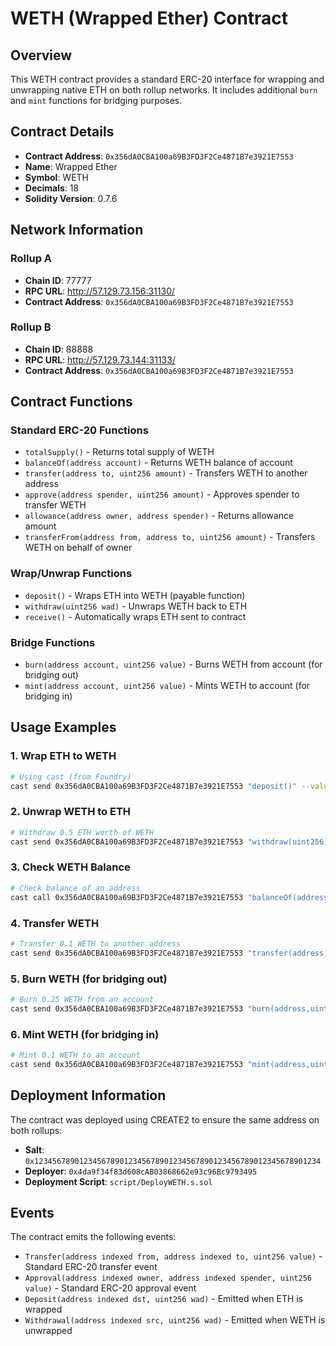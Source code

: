 # WETH (Wrapped Ether) Contract

## Overview

This WETH contract provides a standard ERC-20 interface for wrapping and unwrapping native ETH on both rollup networks. It includes additional `burn` and `mint` functions for bridging purposes.

## Contract Details

- **Contract Address**: `0x356dA0CBA100a69B3FD3F2Ce4871B7e3921E7553`
- **Name**: Wrapped Ether
- **Symbol**: WETH
- **Decimals**: 18
- **Solidity Version**: 0.7.6

## Network Information

### Rollup A
- **Chain ID**: 77777
- **RPC URL**: http://57.129.73.156:31130/
- **Contract Address**: `0x356dA0CBA100a69B3FD3F2Ce4871B7e3921E7553`

### Rollup B
- **Chain ID**: 88888
- **RPC URL**: http://57.129.73.144:31133/
- **Contract Address**: `0x356dA0CBA100a69B3FD3F2Ce4871B7e3921E7553`

## Contract Functions

### Standard ERC-20 Functions
- `totalSupply()` - Returns total supply of WETH
- `balanceOf(address account)` - Returns WETH balance of account
- `transfer(address to, uint256 amount)` - Transfers WETH to another address
- `approve(address spender, uint256 amount)` - Approves spender to transfer WETH
- `allowance(address owner, address spender)` - Returns allowance amount
- `transferFrom(address from, address to, uint256 amount)` - Transfers WETH on behalf of owner

### Wrap/Unwrap Functions
- `deposit()` - Wraps ETH into WETH (payable function)
- `withdraw(uint256 wad)` - Unwraps WETH back to ETH
- `receive()` - Automatically wraps ETH sent to contract

### Bridge Functions
- `burn(address account, uint256 value)` - Burns WETH from account (for bridging out)
- `mint(address account, uint256 value)` - Mints WETH to account (for bridging in)

## Usage Examples

### 1. Wrap ETH to WETH

```bash
# Using cast (from Foundry)
cast send 0x356dA0CBA100a69B3FD3F2Ce4871B7e3921E7553 "deposit()" --value 1ether --rpc-url http://57.129.73.156:31130/ --private-key YOUR_PRIV_KEY
```

### 2. Unwrap WETH to ETH

```bash
# Withdraw 0.5 ETH worth of WETH
cast send 0x356dA0CBA100a69B3FD3F2Ce4871B7e3921E7553 "withdraw(uint256)" 500000000000000000 --rpc-url http://57.129.73.156:31130/ --private-key YOUR_PRIV_KEY
```

### 3. Check WETH Balance

```bash
# Check balance of an address
cast call 0x356dA0CBA100a69B3FD3F2Ce4871B7e3921E7553 "balanceOf(address)" 0x4da9f34f83d608cAB03868662e93c96Bc9793495 --rpc-url http://57.129.73.156:31130/
```

### 4. Transfer WETH

```bash
# Transfer 0.1 WETH to another address
cast send 0x356dA0CBA100a69B3FD3F2Ce4871B7e3921E7553 "transfer(address,uint256)" 0x1234567890123456789012345678901234567890 100000000000000000 --rpc-url http://57.129.73.156:31130/ --private-key YOUR_PRIV_KEY
```

### 5. Burn WETH (for bridging out)

```bash
# Burn 0.25 WETH from an account
cast send 0x356dA0CBA100a69B3FD3F2Ce4871B7e3921E7553 "burn(address,uint256)" 0x4da9f34f83d608cAB03868662e93c96Bc9793495 250000000000000000 --rpc-url http://57.129.73.156:31130/ --private-key YOUR_PRIV_KEY
```

### 6. Mint WETH (for bridging in)

```bash
# Mint 0.1 WETH to an account
cast send 0x356dA0CBA100a69B3FD3F2Ce4871B7e3921E7553 "mint(address,uint256)" 0x4da9f34f83d608cAB03868662e93c96Bc9793495 100000000000000000 --rpc-url http://57.129.73.156:31130/ --private-key YOUR_PRIV_KEY
```

## Deployment Information

The contract was deployed using CREATE2 to ensure the same address on both rollups:

- **Salt**: `0x1234567890123456789012345678901234567890123456789012345678901234`
- **Deployer**: `0x4da9f34f83d608cAB03868662e93c96Bc9793495`
- **Deployment Script**: `script/DeployWETH.s.sol`

## Events

The contract emits the following events:

- `Transfer(address indexed from, address indexed to, uint256 value)` - Standard ERC-20 transfer event
- `Approval(address indexed owner, address indexed spender, uint256 value)` - Standard ERC-20 approval event
- `Deposit(address indexed dst, uint256 wad)` - Emitted when ETH is wrapped
- `Withdrawal(address indexed src, uint256 wad)` - Emitted when WETH is unwrapped
